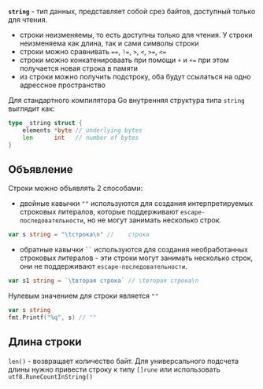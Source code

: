 **`string`** - тип данных, представляет собой срез байтов, доступный только для чтения.  

- строки неизменяемы, то есть доступны только для чтения. У строки неизменяема как длина, так и сами символы строки
- cтроки можно сравнивать `==`, `!=`, `>`, `<`, `>=`, `<=`
- строки можно конкатенироваать при помощи `+` и `+=` при этом получается новая строка в памяти
- из строки можно получить подстроку, оба будут ссылаться на одно адрессное пространство

Для стандартного компилятора Go внутренняя структура типа `string` выглядит как: 
```go
type _string struct {
	elements *byte // underlying bytes
	len      int   // number of bytes
}
```

## Объявление

Строки можно объявлять 2 способами:
- двойные кавычки `""` используются для создания интерпретируемых строковых литералов, которые поддерживают `escape-последовательности`, но не могут занимать несколько строк. 
```go
var s string = "\tстрока\n" //    строка
```
- обратные кавычки ` `` ` используются для создания необработанных строковых литералов - эти строки могут занимать несколько строк, они не поддерживают `escape-последовательности`.
```go
var s1 string = `\tвторая строка` // \tвторая строка\n
```

Нулевым значением  для строки является `""`
```go
var s string
fmt.Printf("%q", s) // ""
```

## Длина строки
`len()` - возвращает количество байт. Для универсального подсчета длины нужно привести строку к типу `[]rune` или использовать `utf8.RuneCountInString()`

